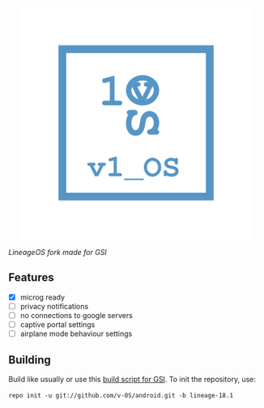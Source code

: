 <p align="center">
  <img width="460"  src="https://raw.githubusercontent.com/v-0S/artwork/main/logo_small.png">
</p>


_LineageOS fork made for GSI_


Features
-----------------
- [X] microg ready
- [ ] privacy notifications
- [ ] no connections to google servers
- [ ] captive portal settings
- [ ] airplane mode behaviour settings

Building
------------------
Build like usually or use this [build script for GSI](https://github.com/AndyCGYan/lineage_build_unified).
To init the repository, use:

`repo init -u git://github.com/v-0S/android.git -b lineage-18.1`

